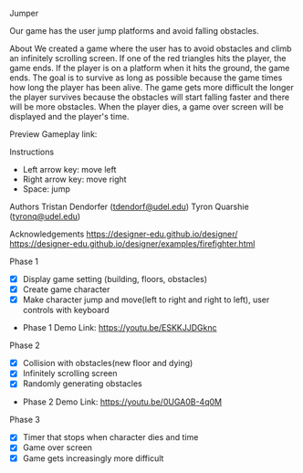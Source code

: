 Jumper

Our game has the user jump platforms and avoid falling obstacles.

About
We created a game where the user has to avoid obstacles and climb an infinitely 
scrolling screen. If one of the red triangles hits the player, the game ends. If the player is
on a platform when it hits the ground, the game ends. The goal is to survive as long as possible
because the game times how long the player has been alive. The game gets more difficult the longer
the player survives because the obstacles will start falling faster and there will be more obstacles.
When the player dies, a game over screen will be displayed and the player's time.

Preview
Gameplay link:

Instructions
- Left arrow key: move left
- Right arrow key: move right
- Space: jump

Authors
Tristan Dendorfer (tdendorf@udel.edu)
Tyron Quarshie (tyronq@udel.edu)

Acknowledgements
https://designer-edu.github.io/designer/
https://designer-edu.github.io/designer/examples/firefighter.html

Phase 1
- [x] Display game setting (building, floors, obstacles)
- [x] Create game character
- [x] Make character jump and move(left to right and right to left), user controls with keyboard
- Phase 1 Demo Link: https://youtu.be/ESKKJJDGknc

Phase 2
- [x] Collision with obstacles(new floor and dying)
- [x] Infinitely scrolling screen
- [x] Randomly generating obstacles
- Phase 2 Demo Link: https://youtu.be/0UGA0B-4q0M

Phase 3
- [x] Timer that stops when character dies and time
- [x] Game over screen
- [x] Game gets increasingly more difficult
